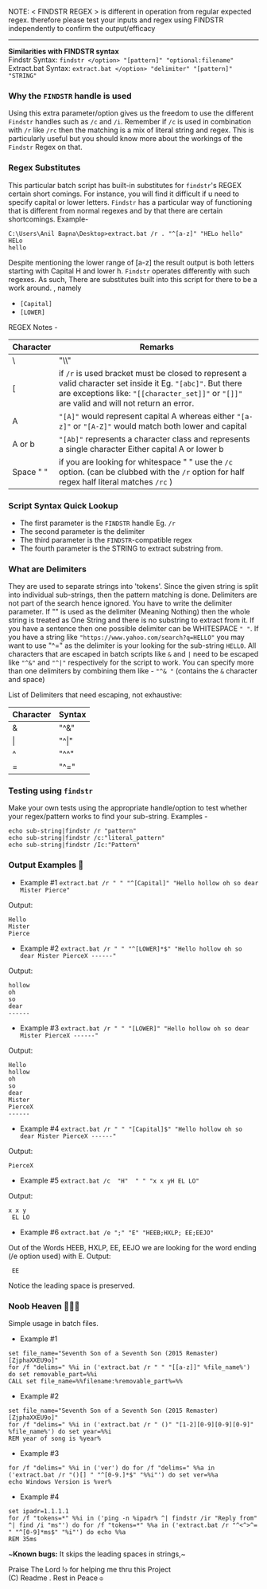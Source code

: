 NOTE: < FINDSTR REGEX > is different in operation from regular expected regex. therefore please test your inputs and regex using FINDSTR independently to confirm the output/efficacy
_________

<b>Similarities with FINDSTR syntax</b>
<br>Findstr Syntax: 
`findstr </option> "[pattern]" "optional:filename"`
<br>Extract.bat Syntax:
`extract.bat </option> "delimiter" "[pattern]" "STRING"`

### Why the `FINDSTR` handle is used
Using this extra parameter/option gives us the freedom to use the different `Findstr` handles such as `/c` and `/i`. Remember if `/c` is used in combination with `/r` like `/rc` then the matching is a mix of literal string and regex. This is particularly useful but you should know more about the workings of the `Findstr` Regex on that.

### Regex Substitutes
This particular batch script has built-in substitutes for `findstr`'s REGEX certain short comings. For instance, you will find it difficult if u need to specify capital or lower letters. `Findstr` has a particular way of functioning that is different from normal regexes and by that there are certain shortcomings. Example-
```
C:\Users\Anil Bapna\Desktop>extract.bat /r . "^[a-z]" "HELo hello"
HELo
hello
```
Despite mentioning the lower range of [a-z] the result output is both letters starting with Capital H and lower h.
`Findstr` operates differently with such regexes. As such, There are substitutes built into this script for there to be a work around.
, namely
- `[Capital]`
- `[LOWER]`

REGEX Notes -

| Character       | Remarks          |
| --------------- | --------------- |
| \    | "\\\\"    |
| [   | if `/r` is used bracket must be closed to represent a valid character set inside it Eg. `"[abc]"`. But there are exceptions like: `"[[character_set]]"` or `"[]]"` are valid and will not return an error.   |
| A   | `"[A]"` would represent capital A whereas either `"[a-z]"` or `"[A-Z]"` would match both lower and capital   |
| A or b   | `"[Ab]"` represents a character class and represents a single character Either capital A or lower b  |
| Space " "    | if you are looking for whitespace " " use the `/c` option. (can be clubbed with the `/r` option for half regex half literal matches `/rc` )   |

### Script Syntax Quick Lookup
- The first parameter is the `FINDSTR` handle Eg. `/r`
- The second parameter is the delimiter
- The third parameter is the `FINDSTR`-compatible regex
- The fourth parameter is the STRING to extract substring from.


### What are Delimiters
They are used to separate strings into 'tokens'. Since the given string is split into individual sub-strings, then the pattern matching is done. Delimiters are  not part of the search hence ignored. You have to write the delimiter parameter. If "" is used as the delimiter (Meaning Nothing) then the whole string is treated as One String and there is no substring to extract from it. If you have a sentence then one possible delimiter can be WHITESPACE `" "`. If you have a string like `"https://www.yahoo.com/search?q=HELLO"` you may want to use "^=" as the delimiter is your looking for the sub-string `HELLO`. All characters that are escaped in batch scripts like `&` and `|` need to be escaped like `"^&"` and `"^|"` respectively for the script to work. You can specify more than one delimiters by combining them like - `"^& "` (contains the `&` character and space)

List of Delimiters that need escaping, not exhaustive:

| Character       | Syntax          |
| --------------- | --------------- |
| &    | "^&"    |
| \|   | "^\|"   |
| ^   | "^^"   |
| =   | "^="   |

### Testing using `findstr`
Make your own tests using the appropriate handle/option to test whether your regex/pattern works to find your sub-string.
Examples -
```
echo sub-string|findstr /r "pattern"
echo sub-string|findstr /c:"literal_pattern"
echo sub-string|findstr /Ic:"Pattern"
```

### Output Examples  :newspaper:
- Example #1 ```extract.bat /r " " "^[Capital]" "Hello hollow oh so dear Mister Pierce"```

Output:
```
Hello
Mister
Pierce
```
- Example #2 ```extract.bat /r " " "^[LOWER]*$" "Hello hollow oh so dear Mister PierceX ------"```

Output:
```
hollow
oh
so
dear
------
```
- Example #3 ```extract.bat /r " " "[LOWER]" "Hello hollow oh so dear Mister PierceX ------"```

Output:
```
Hello
hollow
oh
so
dear
Mister
PierceX
------
```
- Example #4 ```extract.bat /r " " "[Capital]$" "Hello hollow oh so dear Mister PierceX ------"```

Output:
```
PierceX
```
- Example #5 ```extract.bat /c  "H"  " " "x x yH EL LO"```

Output:
```
x x y
 EL LO
```
- Example #6 ```extract.bat /e ";" "E" "HEEB;HXLP; EE;EEJO"```

Out of the Words HEEB, HXLP, EE, EEJO we are looking for the word ending (/e option used) 
with E.
Output:
```
 EE
```
Notice the leading space is preserved.

### Noob Heaven :hear_no_evil::hear_no_evil::hear_no_evil:
Simple usage in batch files.
- Example #1
```
set file_name="Seventh Son of a Seventh Son (2015 Remaster) [ZjphaXXEU9o]"
for /f "delims=" %%i in ('extract.bat /r " " "[[a-z]]" %file_name%') do set removable_part=%%i
CALL set file_name=%%filename:%removable_part%=%%
```
- Example #2
```
set file_name="Seventh Son of a Seventh Son (2015 Remaster) [ZjphaXXEU9o]"
for /f "delims=" %%i in ('extract.bat /r " ()" "[1-2][0-9][0-9][0-9]" %file_name%') do set year=%%i
REM year of song is %year%
```
- Example #3
```
for /f "delims=" %%i in ('ver') do for /f "delims=" %%a in ('extract.bat /r "()[] " "^[0-9.]*$" "%%i"') do set ver=%%a
echo Windows Version is %ver%
```
- Example #4
```
set ipadr=1.1.1.1
for /f "tokens=*" %%i in ('ping -n %ipadr% ^| findstr /ir "Reply from" ^| find /i "ms"') do for /f "tokens=*" %%a in ('extract.bat /r "^<^>^= " "^[0-9]*ms$" "%i"') do echo %%a
REM 35ms
```
~<b>Known bugs:</b> It skips the leading spaces in strings,~

Praise The Lord !`✞` for helping me thru this Project
<br>(C) Readme . Rest in Peace `☮`
